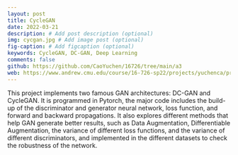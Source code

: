 ```yaml
---
layout: post
title: CycleGAN
date: 2022-03-21
description: # Add post description (optional)
img: cycgan.jpg # Add image post (optional)
fig-caption: # Add figcaption (optional)
keywords: CycleGAN, DC-GAN, Deep Learning
comments: false
github: https://github.com/CaoYuchen/16726/tree/main/a3
web: https://www.andrew.cmu.edu/course/16-726-sp22/projects/yuchenca/proj3/index.html
---
```



This project implements two famous GAN architectures: DC-GAN and CycleGAN. It is programmed in Pytorch, the major code includes the build-up of the discriminator and generator neural network, loss function, and forward and backward propagations. It also explores different methods that help GAN generate better results, such as Data Augmentation, Differentiable Augmentation, the variance of different loss functions, and the variance of different discriminators, and implemented in the different datasets to check the robustness of the network.